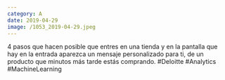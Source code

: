 ```yaml
--- 
category: A 
date: 2019-04-29 
image: /1053_2019-04-29.jpeg 
--- 
```


4 pasos que hacen posible que entres en una tienda y en la pantalla que hay en la entrada aparezca un mensaje personalizado para ti, de un producto que minutos más tarde estás comprando. #Deloitte #Analytics #MachineLearning